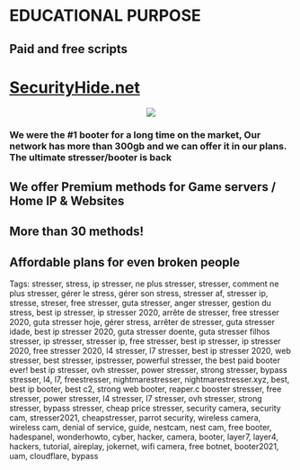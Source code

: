 # EDUCATIONAL PURPOSE
## Paid and free scripts

# [SecurityHide.net](securityhide.net)

<p align="center">
  <img src="https://cdn.discordapp.com/attachments/1100952913628639282/1118051584597835806/standard_14.gif">
</p>

### We were the #1 booter for a long time on the market, Our network has more than 300gb and we can offer it in our plans. The ultimate stresser/booter is back

## We offer Premium methods for Game servers / Home IP & Websites
## More than 30 methods!
## Affordable plans for even broken people


Tags: stresser, stress, ip stresser, ne plus stresser, stresser, comment ne plus stresser, gérer le stress, gérer son stress, stresser af, stresser ip, stresse, streser, free stresser, guta stresser, anger stresser, gestion du stress, best ip stresser, ip stresser 2020, arrête de stresser, free stresser 2020, guta stresser hoje, gérer stress, arrêter de stresser, guta stresser idade, best ip stresser 2020, guta stresser doente, guta stresser filhos stresser, ip stresser, stresser ip, free stresser, best ip stresser, ip stresser 2020, free stresser 2020, l4 stresser, l7 stresser, best ip stresser 2020, web stresser, best stresser, ipstresser, powerful stresser, the best paid booter ever! best ip stresser, ovh stresser, power stresser, strong stresser, bypass stresser, l4, l7, freestresser, nightmarestresser, nightmarestresser.xyz, best, best ip booter, best c2, strong web booter, reaper.c booster stresser, free stresser, power stresser, l4 stresser, l7 stresser, ovh stresser, strong stresser, bypass stresser, cheap price stresser, security camera, security cam, stresser2021, cheapstresser, parrot security, wireless camera, wireless cam, denial of service, guide, nestcam, nest cam, free booter, hadespanel, wonderhowto, cyber, hacker, camera, booter, layer7, layer4, hackers, tutorial, aireplay, jokernet, wifi camera, free botnet, booter2021, uam, cloudflare, bypass
